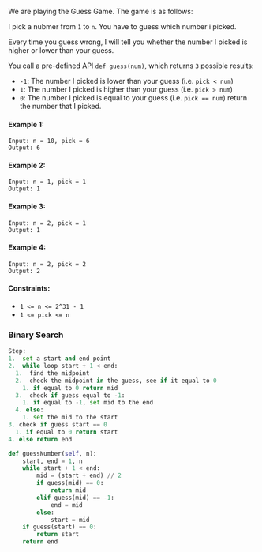 We are playing the Guess Game. The game is as follows:

I pick a nubmer from `1` to `n`. You have to guess which number i picked.

Every time you guess wrong, I will tell you whether the number I picked is higher or lower than your guess.

You call a pre-defined API `def guess(num)`, which returns `3` possible results:
  * `-1`: The number I picked is lower than your guess (i.e. `pick < num`)
  * `1`: The number I picked is higher than your guess (i.e. `pick > num`)
  * `0`: The number I picked is equal to your guess (i.e. `pick == num`)
return the number that I picked.

#### Example 1:
```
Input: n = 10, pick = 6
Output: 6
```

#### Example 2:
```
Input: n = 1, pick = 1
Output: 1
```

#### Example 3:
```
Input: n = 2, pick = 1
Output: 1
```

#### Example 4:
```
Input: n = 2, pick = 2
Output: 2
```

#### Constraints:
  * `1 <= n <= 2^31 - 1`
  * `1 <= pick <= n`
  
### Binary Search
```python
Step:
1.  set a start and end point
2.  while loop start + 1 < end:
  1.  find the midpoint
  2.  check the midpoint in the guess, see if it equal to 0
    1. if equal to 0 return mid
  3.  check if guess equal to -1:
    1. if equal to -1, set mid to the end
  4. else:
    1. set the mid to the start
3. check if guess start == 0
  1. if equal to 0 return start
4. else return end

def guessNumber(self, n):
    start, end = 1, n
    while start + 1 < end:
        mid = (start + end) // 2
        if guess(mid) == 0:
            return mid
        elif guess(mid) == -1:
            end = mid
        else:
            start = mid
    if guess(start) == 0:
        return start
    return end
```
